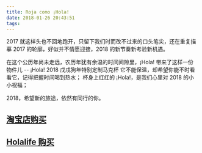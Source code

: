 ```yaml
---
title: Roja como ¡Hola!
date: 2018-01-26 20:43:51
tags:
---
```


2017 就这样头也不回地跑开，只留下我们时而改不过来的口头笔尖，还在重复描摹 2017 的轮廓，好似并不情愿迎接，2018 的新节奏新考验新机遇。

在这个公历年尚未走远，农历年犹有余温的时间间隙里，¡Hola! 带来了这样一份物件儿 -- ¡Hola! 2018 戊戌狗年特别定制马克杯
它不能保温，却希望你能不时看看它，记得把握时间喝到热水；
杯身上红红的 ¡Hola!，是我们心里对 2018 的小小祝福；

2018，希望新的旅途，依然有同行的你。

## [淘宝店购买](https://item.taobao.com/item.htm?spm=0.7095261.0.0.4cb45989lbbIEh&id=564600433595)

## [Holalife 购买](http://teamhola.mikecrm.com/cXWWhWv)
